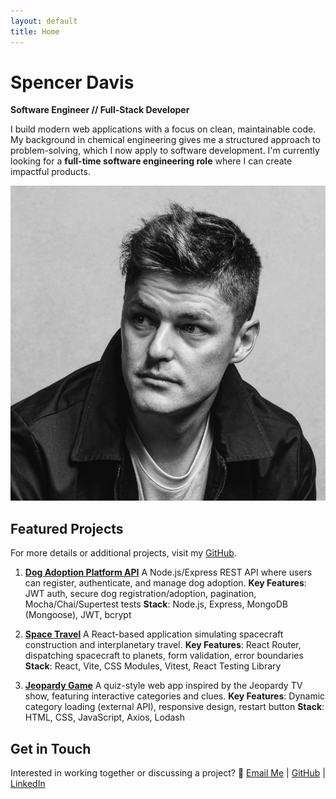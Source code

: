 ```yaml
---
layout: default
title: Home
---
```


# Spencer Davis

**Software Engineer // Full-Stack Developer**

I build modern web applications with a focus on clean, maintainable code. My background in chemical engineering gives me a structured approach to problem-solving, which I now apply to software development. I'm currently looking for a **full-time software engineering role** where I can create impactful products.

![Profile Image](/assets/images/portrait.png)

## Featured Projects

For more details or additional projects, visit my [GitHub](https://github.com/spencerdavis226).

1. **[Dog Adoption Platform API](https://github.com/spencerdavis226/Dog-Adoption-Platform-API)**
   A Node.js/Express REST API where users can register, authenticate, and manage dog adoption.
   **Key Features**: JWT auth, secure dog registration/adoption, pagination, Mocha/Chai/Supertest tests
   **Stack**: Node.js, Express, MongoDB (Mongoose), JWT, bcrypt

2. **[Space Travel](https://github.com/spencerdavis226/Hatchways-React-Space-Travel)**
   A React-based application simulating spacecraft construction and interplanetary travel.
   **Key Features**: React Router, dispatching spacecraft to planets, form validation, error boundaries
   **Stack**: React, Vite, CSS Modules, Vitest, React Testing Library

3. **[Jeopardy Game](https://github.com/spencerdavis226/Jeopardy-Project)**
   A quiz-style web app inspired by the Jeopardy TV show, featuring interactive categories and clues.
   **Key Features**: Dynamic category loading (external API), responsive design, restart button
   **Stack**: HTML, CSS, JavaScript, Axios, Lodash

## Get in Touch

Interested in working together or discussing a project?
📩 [Email Me](mailto:sdavis26@me.com) | [GitHub](https://github.com/spencerdavis226) | [LinkedIn](https://www.linkedin.com/in/davisspencer/)
